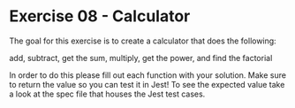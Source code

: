 # Exercise 08 - Calculator

The goal for this exercise is to create a calculator that does the following:

add, subtract, get the sum, multiply, get the power, and find the factorial

In order to do this please fill out each function with your solution. Make sure to return the value so you can test it in Jest!
To see the expected value take a look at the spec file that houses the Jest test cases.